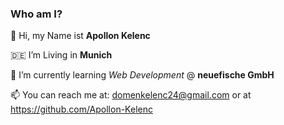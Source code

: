 ### Who am I?

:raising_hand: Hi, my Name ist **Apollon Kelenc**

🇩🇪 I’m Living in **Munich**

:seedling: I’m currently learning *Web Development* @ **neuefische GmbH** 

📫 You can reach me at: domenkelenc24@gmail.com or at https://github.com/Apollon-Kelenc

<!--
**Apollon-Kelenc/Apollon-Kelenc** is a ✨ _special_ ✨ repository because its `README.md` (this file) appears on your GitHub profile.

Here are some ideas to get you started:

- 🔭 I’m currently working on ...
- 🌱 I’m currently learning *Web Development* @ **Neue Fische**
- 👯 I’m looking to collaborate on ...
- 🤔 I’m looking for help with ...
- 💬 Ask me about ...
- 📫 How to reach me: ...
- 😄 Pronouns: ...
- ⚡ Fun fact: ...
-->
